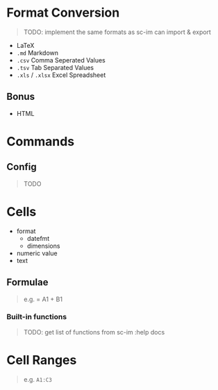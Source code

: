 # Format Conversion

> TODO: implement the same formats as sc-im can import & export
 * LaTeX
 * `.md` Markdown
 * `.csv` Comma Seperated Values
 * `.tsv` Tab Separated Values
 * `.xls` / `.xlsx` Excel Spreadsheet


## Bonus
 - HTML



# Commands

## Config
> TODO



# Cells
 * format
   - datefmt
   - dimensions
 * numeric value
 * text


## Formulae
> e.g. = A1 + B1

### Built-in functions
> TODO: get list of functions from sc-im :help docs


# Cell Ranges
> e.g. `A1:C3`
